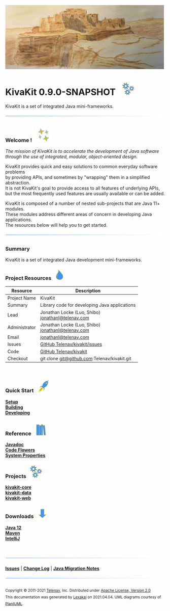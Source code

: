 ![](docs/images/kivakit-background-500.jpg)

# KivaKit 0.9.0-SNAPSHOT &nbsp;&nbsp;![](documentation/images/gears-40.png)

KivaKit is a set of integrated Java mini-frameworks.

![](documentation/images/horizontal-line.png)

[//]: # (start-user-text)

### Welcome <a name = "welcome"></a>! &nbsp; ![](documentation/images/stars-48.png)

*The mission of KivaKit is to accelerate the development of Java software  
through the use of integrated, modular, object-oriented design.*

KivaKit provides quick and easy solutions to common everyday software problems  
by providing APIs, and sometimes by "wrapping" them in a simplified abstraction.  
It is not KivaKit's goal to provide access to all features of underlying APIs,  
but the most frequently used features are usually available or can be added.

KivaKit is composed of a number of nested sub-projects that are Java 11+ modules.  
These modules address different areas of concern in developing Java applications.  
The resources below will help you to get started.

![](documentation/images/horizontal-line.png)

### Summary <a name = "summary"></a>

KivaKit is a set of integrated Java development mini-frameworks.

### Project Resources <a name = "project-resources"></a> &nbsp; ![](documentation/images/water-32.png)

| Resource     |     Description                   |
|--------------|-----------------------------------|
| Project Name | KivaKit |
| Summary | Library code for developing Java applications |
| Lead | Jonathan Locke (Luo, Shibo) <br/> [jonathanl@telenav.com](mailto:jonathanl@telenav.com) |
| Administrator | Jonathan Locke (Luo, Shibo) <br/> [jonathanl@telenav.com](mailto:jonathanl@telenav.com) |
| Email | [jonathanl@telenav.com](mailto:jonathanl@telenav.com) |
| Issues | [GitHub Telenav/kivakit/issues](https://github.com/Telenav/kivakit/issues) |
| Code | [GitHub Telenav/kivakit](https://github.com/Telenav/kivakit) |
| Checkout | git clone git@github.com:Telenav/kivakit.git |

<br/>

### Quick Start <a name = "quick-start"></a>&nbsp; ![](documentation/images/rocket-40.png)

[**Setup**](documentation/overview/setup.md)  
[**Building**](documentation/overview/building.md)  
[**Developing**](documentation/developing/index.md)

### Reference <a name = "reference"></a>&nbsp; ![](documentation/images/books-40.png)

[**Javadoc**](https://telenav.github.io/kivakit/javadoc)  
[**Code Flowers**](https://telenav.github.io/kivakit/codeflowers/site/index.html)  
[**System Properties**](documentation/developing/system-properties.md)

[//]: # (end-user-text)

### Projects &nbsp; ![](documentation/images/gears-40.png)

[**kivakit-core**](kivakit-core/README.md)  
[**kivakit-data**](kivakit-data/README.md)  
[**kivakit-web**](kivakit-web/README.md)

[//]: # (start-user-text)

### Downloads <a name = "downloads"></a>&nbsp; ![](documentation/images/down-arrow-32.png)

[**Java 12**](https://www.oracle.com/java/technologies/javase/jdk12-archive-downloads.html)  
[**Maven**](https://maven.apache.org/download.cgi)  
[**IntelliJ**](https://www.jetbrains.com/idea/download/)

<br/>

![](documentation/images/horizontal-line.png)

[**Issues**](https://github.com/Telenav/kivakit/issues) |
[**Change Log**](change-log.md) |
[**Java Migration Notes**](documentation/overview/java-migration-notes.md)

[//]: # (end-user-text)

![](documentation/images/horizontal-line.png)

<sub>Copyright &#169; 2011-2021 [Telenav](http://telenav.com), Inc. Distributed under [Apache License, Version 2.0](LICENSE)</sub>  
<sub>This documentation was generated by [Lexakai](https://github.com/Telenav/lexakai) on 2021.04.04. UML diagrams courtesy
of [PlantUML](http://plantuml.com).</sub>
